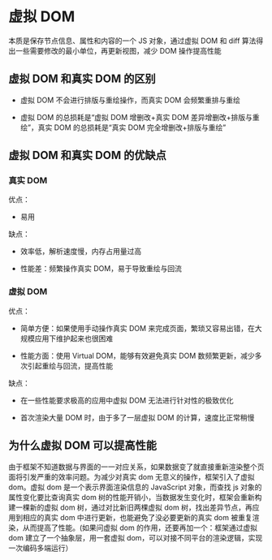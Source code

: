 # 虚拟 DOM [](#virtualDOM)

本质是保存节点信息、属性和内容的一个 JS 对象，通过虚拟 DOM 和 diff 算法得出一些需要修改的最小单位，再更新视图，减少 DOM 操作提高性能

## 虚拟 DOM 和真实 DOM 的区别 [](#虚拟dom和真实dom的区别)

- 虚拟 DOM 不会进行排版与重绘操作，而真实 DOM 会频繁重排与重绘

- 虚拟 DOM 的总损耗是“虚拟 DOM 增删改+真实 DOM 差异增删改+排版与重绘”，真实 DOM 的总损耗是“真实 DOM 完全增删改+排版与重绘”

## 虚拟 DOM 和真实 DOM 的优缺点 [](#虚拟dom和真实dom的优缺点)

### 真实 DOM

优点：

- 易用

缺点：

- 效率低，解析速度慢，内存占用量过高

- 性能差：频繁操作真实 DOM，易于导致重绘与回流

### 虚拟 DOM

优点：

- 简单方便：如果使用手动操作真实 DOM 来完成页面，繁琐又容易出错，在大规模应用下维护起来也很困难

- 性能方面：使用 Virtual DOM，能够有效避免真实 DOM 数频繁更新，减少多次引起重绘与回流，提高性能

缺点：

- 在一些性能要求极高的应用中虚拟 DOM 无法进行针对性的极致优化

- 首次渲染大量 DOM 时，由于多了一层虚拟 DOM 的计算，速度比正常稍慢

## 为什么虚拟 DOM 可以提高性能 [](#为什么虚拟-dom-可以提高性能)

由于框架不知道数据与界面的一一对应关系，如果数据变了就直接重新渲染整个页面将引发严重的效率问题。为减少对真实 dom 无意义的操作，框架引入了虚拟 dom。虚拟 dom 是一个表示界面渲染信息的 JavaScript 对象，而查找 js 对象的属性变化要比查询真实 dom 树的性能开销小，当数据发生变化时，框架会重新构建一棵新的虚拟 dom 树，通过对比新旧两棵虚拟 dom 树，找出差异节点，再应用到相应的真实 dom 中进行更新，也能避免了没必要更新的真实 dom 被重复渲染，从而提高了性能。(如果问虚拟 dom 的作用，还要再加一个：框架通过虚拟 dom 建立了一个抽象层，用一套虚拟 dom，可以对接不同平台的渲染逻辑，实现一次编码多端运行）
